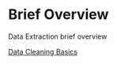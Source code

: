 # Brief Overview
Data Extraction brief overview

[Data Cleaning Basics](../DataProcessingBasics/DataCleaning_Basics.ipynb)
